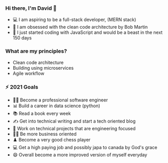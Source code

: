 ### Hi there, I'm David 👋
- 💻 I am aspiring to be a full-stack developer, (MERN stack)
- 📐 I am obsessed with the clean code architecture by Bob Martin 
- 🐘 I just started coding with JavaScript and would be a beast in the next 150 days

### What are my principles?
- Clean code architecture
- Building using microservices
- Agile workflow

### ⚡ 2021 Goals
- 🧑‍💻 Become a professional software engineer
- 📊 Build a career in data science (python)
- 📚 Read a book every week
- ✍️ Get into technical writing and start a tech oriented blog
- 🚧 Work on technical projects that are engineering focused
- 🧑‍💼 Be more business oriented
- ♟️ Become a very good chess player
- 💻 Get a high paying job and possibly japa to canada by God's grace
- 😄 Overall become a more improved version of myself everyday
<!--
**thatjsprof/thatjsprof** is a ✨ _special_ ✨ repository because its `README.md` (this file) appears on your GitHub profile.

Here are some ideas to get you started:

- 🔭 I’m currently working on ...
- 🌱 I’m currently learning ...
- 👯 I’m looking to collaborate on ...
- 🤔 I’m looking for help with ...
- 💬 Ask me about ...
- 📫 How to reach me: ...
- 😄 Pronouns: ...
- ⚡ Fun fact: ...
-->
